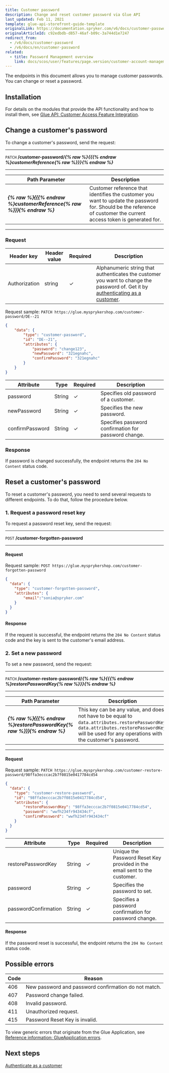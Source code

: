 ```yaml
---
title: Customer password
description: Change and reset customer password via Glue API
last_updated: Feb 11, 2021
template: glue-api-storefront-guide-template
originalLink: https://documentation.spryker.com/v6/docs/customer-password
originalArticleId: c92edbdb-d857-46af-b09c-3a744d1e7247
redirect_from:
  - /v6/docs/customer-password
  - /v6/docs/en/customer-password
related:
  - title: Password Management overview
    link: docs/scos/user/features/page.version/customer-account-management-feature-overview/password-management-overview.html
---
```


The endpoints in this document allows you to manage customer passwords. You can change or reset a password. 

## Installation
For details on the modules that provide the API functionality and how to install them, see [Glue API: Customer Access Feature Integration](/docs/scos/dev/feature-integration-guides/{{page.version}}/glue-api/glue-api-customer-account-management-feature-integration.html).


## Change a customer's password


To change a customer's password, send the request:

---
`PATCH` **/customer-password/*{% raw %}{{{% endraw %}customerReference{% raw %}}}{% endraw %}***

---

| Path Parameter | Description |
| --- | --- |
| ***{% raw %}{{{% endraw %}customerReference{% raw %}}}{% endraw %}*** | Customer reference that identifies the customer you want to update the password for. Should be the reference of customer the current access token is generated for. |

---

### Request

| Header key | Header value | Required | Description |
| --- | --- | --- | --- |
| Authorization | string | &check; | Alphanumeric string that authenticates the customer you want to change the password of. Get it by [authenticating as a customer](/docs/scos/dev/glue-api-guides/{{page.version}}/managing-customers/authenticating-as-a-customer.html). |


Request sample: `PATCH https://glue.mysprykershop.com/customer-password/DE--21`

```json
{
    "data": {
        "type": "customer-password",
        "id": "DE--21",
        "attributes": {
            "password": "change123",
            "newPassword": "321egnahc",
            "confirmPassword": "321egnahc"
        }
    }
}
```

| Attribute | Type | Required | Description |
| --- | --- | --- | --- |
| password | String | &check; | Specifies old password of a customer. |
| newPassword | String | &check; | Specifies the new password. |
| confirmPassword | String | &check; | Specifies password confirmation for password change. |


### Response

If password is changed successfully, the endpoint returns the `204 No Content` status code.


## Reset a customer's password

To reset a customer's password, you need to send several requests to different endpoints. To do that, follow the procedure below.

### 1. Request a password reset key

To request a password reset key, send the request: 

---
`POST` **/customer-forgotten-password**

---

#### Request

Request sample: `POST https://glue.mysprykershop.com/customer-forgotten-password`
    
```json
{
  "data": {
    "type": "customer-forgotten-password",
    "attributes": {
        "email":"sonia@spryker.com"
    }
  }
}
```


#### Response 

If the request is successful, the endpoint returns the `204 No Content` status code and the key is sent to the customer's email address.
    

### 2. Set a new password

To set a new password, send the request:

---
`PATCH` **/customer-restore-password/*{% raw %}{{{% endraw %}restorePasswordKey{% raw %}}}{% endraw %}***

---

| Path Parameter | Description |
| --- | --- |
| ***{% raw %}{{{% endraw %}restorePasswordKey{% raw %}}}{% endraw %}*** | This key can be any value, and does not have to be equal to `data.attributes.restorePasswordKey`. `data.attributes.restorePasswordKey` will be used for any operations with the customer's password. |

---

#### Request


Request sample: `PATCH https://glue.mysprykershop.com/customer-restore-password/98ffa3ecccac2b7f0815e0417784cd54`

```json
{
  "data": {
    "type": "customer-restore-password",
    "id": "98ffa3ecccac2b7f0815e0417784cd54",
    "attributes": {
        "restorePasswordKey": "98ffa3ecccac2b7f0815e0417784cd54",
        "password": "wwfh234fr943434cf",
        "confirmPassword": "wwfh234fr943434cf"
    }
  }
}
```


| Attribute | Type | Required | Description |
| --- | --- | --- | --- |
| restorePasswordKey | String | &check; | Unique  the Password Reset Key provided in the email sent to the customer. |
| password | String | &check; | Specifies the password to set. |
| passwordConfirmation | String | &check; | Specifies a password confirmation for password change. |


#### Response 

If the password reset is successful, the endpoint returns the `204 No Content` status code.

## Possible errors
| Code | Reason |
| --- | --- |
| 406 | New password and password confirmation do not match. |
| 407 | Password change failed. |
| 408 | Invalid password. |
| 411 | Unauthorized request. |
| 415 | Password Reset Key is invalid. |

To view generic errors that originate from the Glue Application, see [Reference information: GlueApplication errors](/docs/scos/dev/glue-api-guides/{{page.version}}/reference-information-glueapplication-errors.html).

## Next steps

[Authenticate as a customer](/docs/scos/dev/glue-api-guides/{{page.version}}/managing-customers/authenticating-as-a-customer.html)

